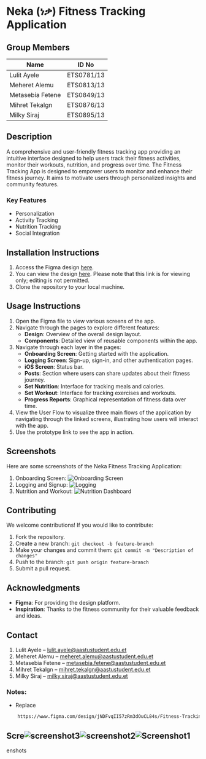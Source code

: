 # Neka (ነቃ) Fitness Tracking Application

## Group Members
| Name                  | ID No         |
|-----------------------|---------------|
| Lulit Ayele           | ETS0781/13    |
| Meheret Alemu        | ETS0813/13    |
| Metasebia Fetene     | ETS0849/13    |
| Mihret Tekalgn       | ETS0876/13    |
| Milky Siraj          | ETS0895/13    |

## Description
A comprehensive and user-friendly fitness tracking app providing an intuitive interface designed to help users track their fitness activities, monitor their workouts, nutrition, and progress over time. The Fitness Tracking App is designed to empower users to monitor and enhance their fitness journey. It aims to motivate users through personalized insights and community features.

### Key Features
- Personalization
- Activity Tracking
- Nutrition Tracking
- Social Integration

## Installation Instructions
1. Access the Figma design [here](link_to_figma).
2. You can view the design [here](link_to_figma). Please note that this link is for viewing only; editing is not permitted.
3. Clone the repository to your local machine.

## Usage Instructions
1. Open the Figma file to view various screens of the app.
2. Navigate through the pages to explore different features:
   - **Design**: Overview of the overall design layout.
   - **Components**: Detailed view of reusable components within the app.
3. Navigate through each layer in the pages:
   - **Onboarding Screen**: Getting started with the application.
   - **Logging Screen**: Sign-up, sign-in, and other authentication pages.
   - **iOS Screen**: Status bar.
   - **Posts**: Section where users can share updates about their fitness journey.
   - **Set Nutrition**: Interface for tracking meals and calories.
   - **Set Workout**: Interface for tracking exercises and workouts.
   - **Progress Reports**: Graphical representation of fitness data over time.
4. View the User Flow to visualize three main flows of the application by navigating through the linked screens, illustrating how users will interact with the app.
5. Use the prototype link to see the app in action.

## Screenshots
Here are some screenshots of the Neka Fitness Tracking Application:
1. Onboarding Screen: ![Onboarding Screen](images/screenshot1.jpg)
2. Logging and Signup: ![Logging](images/screenshot2.jpg)
3. Nutrition and Workout: ![Nutrition Dashboard](images/screenshot3.jpg)

## Contributing
We welcome contributions! If you would like to contribute:
1. Fork the repository.
2. Create a new branch: `git checkout -b feature-branch`
3. Make your changes and commit them: `git commit -m "Description of changes"`
4. Push to the branch: `git push origin feature-branch`
5. Submit a pull request.

## Acknowledgments
- **Figma**: For providing the design platform.
- **Inspiration**: Thanks to the fitness community for their valuable feedback and ideas.

## Contact
1. Lulit Ayele – [lulit.ayele@aastustudent.edu.et](mailto:lulit.ayele@aastustudent.edu.et)
2. Meheret Alemu – [meheret.alemu@aastustudent.edu.et](mailto:meheret.alemu@aastustudent.edu.et)
3. Metasebia Fetene – [metasebia.fetene@aastustudent.edu.et](mailto:metasebia.fetene@aastustudent.edu.et)
4. Mihret Tekalgn – [mihret.tekalgn@aastustudent.edu.et](mailto:mihret.tekalgn@aastustudent.edu.et)
5. Milky Siraj – [milky.siraj@aastustudent.edu.et](mailto:milky.siraj@aastustudent.edu.et)

### Notes:
- Replace 
```bash
    https://www.figma.com/design/jNDFvqII57zRm3dOuCL84s/Fitness-Tracking-App?node-id=0-1&t=Sp0oW8dWbXoTF9ih-0
```
## Scre![screenshot3](https://github.com/user-attachments/assets/1794faf3-9778-4eaa-b642-2826bf26ba47)![screenshot2](https://github.com/user-attachments/assets/f904cfd1-8311-4230-8c21-86bf8a908f12)![Screenshot1](https://github.com/user-attachments/assets/ab2dfcdc-49cd-4c7a-8f46-ffe27a175427)


enshots
